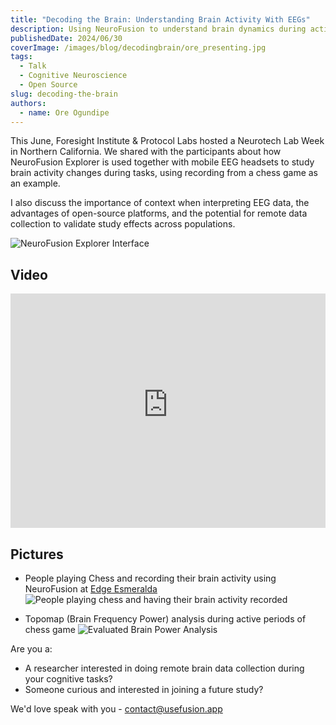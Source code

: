 ```yaml
---
title: "Decoding the Brain: Understanding Brain Activity With EEGs"
description: Using NeuroFusion to understand brain dynamics during active tasks
publishedDate: 2024/06/30
coverImage: /images/blog/decodingbrain/ore_presenting.jpg
tags:
  - Talk
  - Cognitive Neuroscience
  - Open Source
slug: decoding-the-brain
authors:
  - name: Ore Ogundipe
---
```


This June, Foresight Institute & Protocol Labs hosted a Neurotech Lab Week in Northern California. We shared with the participants about how NeuroFusion Explorer is used together with mobile EEG headsets to study brain activity changes during tasks, using recording from a chess game as an example.

I also discuss the importance of context when interpreting EEG data, the advantages of open-source platforms, and the potential for remote data collection to validate study effects across populations.

<img src="/images/blog/decodingbrain/nf_interface.jpg" alt="NeuroFusion Explorer Interface" data-zoomable style="cursor: zoom-in;" />

## Video

<iframe width="100%" height="375px" src="https://www.youtube-nocookie.com/embed/vZ9qWYK2Z4M?si=R8HbJgf6vUFMLYq3" title="Decoding the Brain: Understanding Brain Activity with EEGs" frameborder="0" allow="accelerometer; autoplay; clipboard-write; encrypted-media; gyroscope; picture-in-picture; web-share" referrerpolicy="strict-origin-when-cross-origin" allowfullscreen></iframe>

## Pictures

- People playing Chess and recording their brain activity using NeuroFusion at [Edge Esmeralda](https://edgeesmeralda.com)
  <img src="/images/blog/decodingbrain/people_playing_sq.jpg" alt="People playing chess and having their brain activity recorded" data-zoomable style="cursor: zoom-in;" />

- Topomap (Brain Frequency Power) analysis during active periods of chess game
  <img src="/images/blog/decodingbrain/topomaps.png" alt="Evaluated Brain Power Analysis" data-zoomable style="cursor: zoom-in;" />

Are you a:

- A researcher interested in doing remote brain data collection during your cognitive tasks?
- Someone curious and interested in joining a future study?

We'd love speak with you - [contact@usefusion.app](mailto:contact@usefusion.app)
